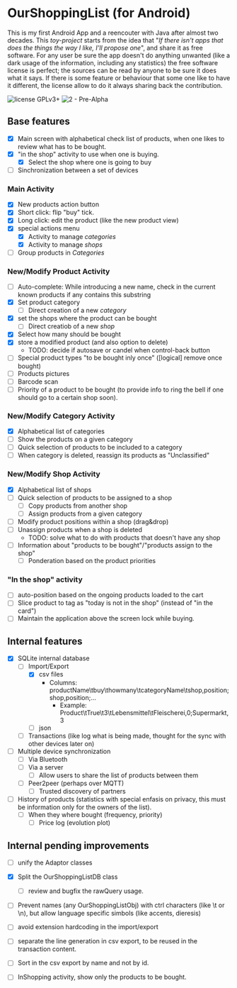 # OurShoppingList (for Android)

This is my first Android App and a reencouter with Java after almost two decades. This _toy-project_ starts from the idea that "_If there isn't apps that does the things the way I like, I'll propose one_", and share it as free software. For any user be sure the app doesn't do anything unwanted (like a dark usage of the information, including any statistics) the free software license is perfect; the sources can be read by anyone to be sure it does what it says. If there is some feature or behaviour that some one like to have it different, the license allow to do it always sharing back the contribution.

![license GPLv3+](https://img.shields.io/badge/license-GPLv3+-green.svg)
![2 - Pre-Alpha](https://img.shields.io/badge/Development_Status-2_--_pre--alpha-orange.svg)

## Base features

- [x] Main screen with alphabetical check list of products, when one likes to review what has to be bought.
- [x] "in the shop" activity to use when one is buying.
  - [x] Select the shop where one is going to buy
- [ ] Sinchronization between a set of devices

### Main Activity

- [x] New products action button
- [x] Short click: flip "buy" tick.
- [x] Long click: edit the product (like the new product view)
- [x] special actions menu
  - [x] Activity to manage _categories_
  - [x] Activity to manage _shops_
- [ ] Group products in _Categories_

### New/Modify Product Activity

- [ ] Auto-complete: While introducing a new name, check in the current known products if any contains this substring
- [x] Set product category
  - [ ] Direct creation of a new _category_
- [x] set the shops where the product can be bought
  - [ ] Direct creatiob of a new _shop_
- [x] Select how many should be bought
- [x] store a modified product (and also option to delete)
  - TODO: decide if autosave or candel when control-back button
- [ ] Special product types "to be bought inly once" ([logical] remove once bought)
- [ ] Products pictures
- [ ] Barcode scan
- [ ] Priority of a product to be bought (to provide info to ring the bell if one should go to a certain shop soon).

### New/Modify Category Activity

- [x] Alphabetical list of categories
- [ ] Show the products on a given category
- [ ] Quick selection of products to be included to a category
- [ ] When category is deleted, reassign its products as "Unclassified"

### New/Modify Shop Activity

- [x] Alphabetical list of shops
- [ ] Quick selection of products to be assigned to a shop
  - [ ] Copy products from another shop
  - [ ] Assign products from a given category
- [ ] Modify product positions within a shop (drag&drop)
- [ ] Unassign products when a shop is deleted
  - TODO: solve what to do with products that doesn't have any shop
- [ ] Information about "products to be bought"/"products assign to the shop"
  - [ ] Ponderation based on the product priorities

### "In the shop" activity

- [ ] auto-position based on the ongoing products loaded to the cart
- [ ] Slice product to tag as "today is not in the shop" (instead of "in the card")
- [ ] Maintain the application above the screen lock while buying.

## Internal features

- [x] SQLite internal database
  - [ ] Import/Export
    - [x] csv files
      - Columns: productName\tbuy\thowmany\tcategoryName\tshop,position;shop,position;...
         - Example: Product\tTrue\t3\tLebensmittel\tFleischerei,0;Supermarkt,3
    - [ ] json
  - [ ] Transactions (like log what is being made, thought for the sync with other devices later on)
- [ ] Multiple device synchronization
  - [ ] Via Bluetooth
  - [ ] Via a server
    - [ ] Allow users to share the list of products between them
  - [ ] Peer2peer (perhaps over MQTT)
    - [ ] Trusted discovery of partners
- [ ] History of products (statistics with special enfasis on privacy, this must be information only for the owners of the list).
  - [ ] When they where bought (frequency, priority)
    - [ ] Price log (evolution plot)

## Internal pending improvements

- [ ] unify the Adaptor classes
- [x] Split the OurShoppingListDB class
  - [ ] review and bugfix the rawQuery usage.
- [ ] Prevent names (any OurShoppingListObj) with ctrl characters (like \t or \n), but allow language specific simbols (like accents, dieresis)
- [ ] avoid extension hardcoding in the import/export
- [ ] separate the line generation in csv export, to be reused in the transaction content.
- [ ] Sort in the csv export by name and not by id.
- [ ] InShopping activity, show only the products to be bought.

